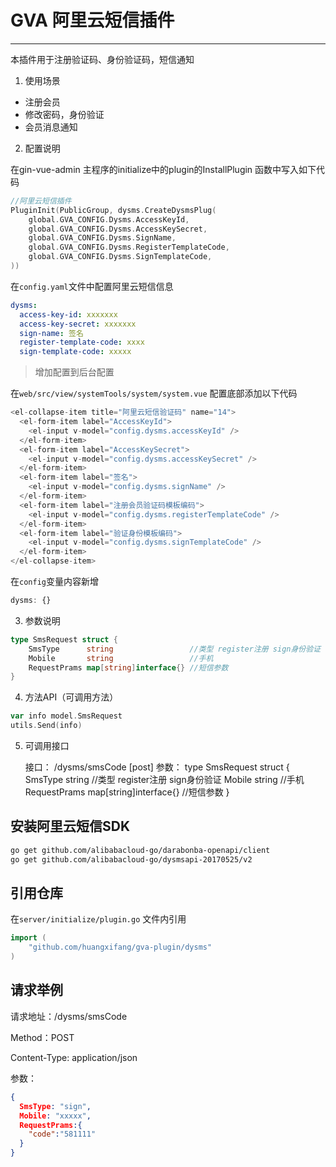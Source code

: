 # GVA 阿里云短信插件

-----------------------------------------------

本插件用于注册验证码、身份验证码，短信通知
1. 使用场景
- 注册会员
- 修改密码，身份验证
- 会员消息通知

2. 配置说明

在gin-vue-admin 主程序的initialize中的plugin的InstallPlugin 函数中写入如下代码
```go
//阿里云短信插件
PluginInit(PublicGroup, dysms.CreateDysmsPlug(
    global.GVA_CONFIG.Dysms.AccessKeyId,
    global.GVA_CONFIG.Dysms.AccessKeySecret,
    global.GVA_CONFIG.Dysms.SignName,
    global.GVA_CONFIG.Dysms.RegisterTemplateCode,
    global.GVA_CONFIG.Dysms.SignTemplateCode,
))
```
在`config.yaml`文件中配置阿里云短信信息
```yaml
dysms:
  access-key-id: xxxxxxx
  access-key-secret: xxxxxxx
  sign-name: 签名
  register-template-code: xxxx
  sign-template-code: xxxxx
```
> 增加配置到后台配置

在`web/src/view/systemTools/system/system.vue` 配置底部添加以下代码

```js
<el-collapse-item title="阿里云短信验证码" name="14">
  <el-form-item label="AccessKeyId">
    <el-input v-model="config.dysms.accessKeyId" />
  </el-form-item>
  <el-form-item label="AccessKeySecret">
    <el-input v-model="config.dysms.accessKeySecret" />
  </el-form-item>
  <el-form-item label="签名">
    <el-input v-model="config.dysms.signName" />
  </el-form-item>
  <el-form-item label="注册会员验证码模板编码">
    <el-input v-model="config.dysms.registerTemplateCode" />
  </el-form-item>
  <el-form-item label="验证身份模板编码">
    <el-input v-model="config.dysms.signTemplateCode" />
  </el-form-item>
</el-collapse-item>
```
在`config`变量内容新增
```js
dysms: {}
```


3. 参数说明
```go
type SmsRequest struct {
    SmsType      string                 //类型 register注册 sign身份验证
    Mobile       string                 //手机
    RequestPrams map[string]interface{} //短信参数
}
```

4. 方法API（可调用方法）
```go
var info model.SmsRequest
utils.Send(info)
```

5. 可调用接口


    接口： /dysms/smsCode [post] 
    参数：
    type SmsRequest struct {
        SmsType      string                 //类型 register注册 sign身份验证
        Mobile       string                 //手机
        RequestPrams map[string]interface{} //短信参数
    }

## 安装阿里云短信SDK
```bash
go get github.com/alibabacloud-go/darabonba-openapi/client
go get github.com/alibabacloud-go/dysmsapi-20170525/v2
```

## 引用仓库
在`server/initialize/plugin.go` 文件内引用

```go
import (
    "github.com/huangxifang/gva-plugin/dysms"
)

```

## 请求举例
请求地址：/dysms/smsCode

Method：POST

Content-Type: application/json

参数：
```json
{
  SmsType: "sign",
  Mobile: "xxxxx",
  RequestPrams:{
    "code":"581111"
  }
}
```
